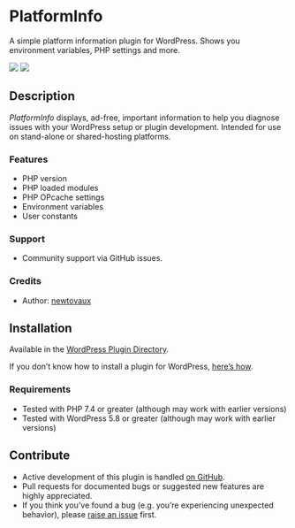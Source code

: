 # PlatformInfo #
A simple platform information plugin for WordPress. Shows you environment variables, PHP settings and more.

![](https://github.com/newtovaux/platforminfo/actions/workflows/test.yml/badge.svg)
![](https://github.com/newtovaux/platforminfo/actions/workflows/wordpress-plugin-deploy.yml/badge.svg)

## Description ##
*PlatformInfo* displays, ad-free, important information to help you diagnose issues with your WordPress setup or plugin development.
Intended for use on stand-alone or shared-hosting platforms.

### Features ###
* PHP version
* PHP loaded modules
* PHP OPcache settings
* Environment variables
* User constants

### Support ###
* Community support via GitHub issues.

### Credits ###
* Author: [newtovaux](https://github.com/newtovaux)

## Installation ##
Available in the [WordPress Plugin Directory](https://wordpress.org/plugins/platforminfo).

If you don’t know how to install a plugin for WordPress, [here’s how](https://wordpress.org/support/article/managing-plugins/#installing-plugins).

### Requirements ###
* Tested with PHP 7.4 or greater (although may work with earlier versions)
* Tested with WordPress 5.8 or greater (although may work with earlier versions)

## Contribute ##
* Active development of this plugin is handled [on GitHub](https://github.com/newtovaux/platforminfo).
* Pull requests for documented bugs or suggested new features are highly appreciated.
* If you think you’ve found a bug (e.g. you’re experiencing unexpected behavior), please [raise an issue](https://github.com/newtovaux/platforminfo/issues/new) first.




